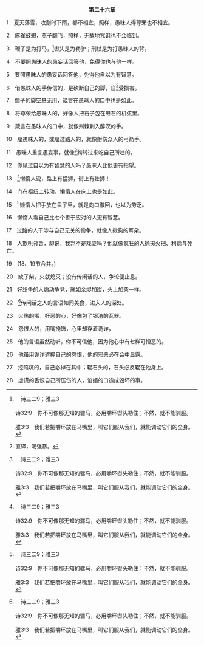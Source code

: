 <p style="text-align:center;font-weight:bold;">第二十六章</p>

1　夏天落雪，收割时下雨，都不相宜，照样，愚昧人得尊荣也不相宜。

2　麻雀鼓翅，燕子翻飞，照样，无故地咒诅也不会临到。

3　鞭子是为打马，[^a]辔头是为勒驴；刑杖是为打愚昧人的背。

[^a]:　诗三二9；雅三3<br><br>诗32:9　你不可像那无知的骡马，必用嚼环辔头勒住；不然，就不能驯服。<br><br>雅3:3　我们若把嚼环放在马嘴里，叫它们服从我们，就能调动它们的全身。

4　不要照愚昧人的愚妄话回答他，免得你也与他一样。

5　要照愚昧人的愚妄话回答他，免得他自以为有智慧。

6　借愚昧人的手传信的，是砍断自己的脚，自[^1]受损害。

[^1]:直译，喝强暴。

7　瘸子的脚空悬无用，箴言在愚昧人的口中也是如此。

8　将尊荣给愚昧人的，好像人把石子包在甩石的机弦里。

9　箴言在愚昧人的口中，就像荆棘刺入醉汉的手。

10　雇愚昧人的，或雇过路人的，就像射伤众人的弓箭手。

11　愚昧人重复愚妄事，就像[^a]狗转过来吃自己所吐的。

[^a]:　彼后二22<br><br>彼后2:22　俗语说得真对，狗所吐的，它转过来又吃；猪洗净了，又到泥里去滚。这话在他们身上发生了。

12　你见过自以为有智慧的人吗？愚昧人比他更有指望。

13　[^a]懒惰人说，路上有猛狮，街上有壮狮！

[^a]:　箴二二13<br><br>箴22:13　懒惰人说，外头有狮子，我在街上必被杀害！

14　门在枢纽上转动，懒惰人在床上也是如此。

15　[^a]懒惰人把手放在盘子里，就是向口撤回，也以为劳乏。

[^a]:　箴二二13<br><br>箴22:13　懒惰人说，外头有狮子，我在街上必被杀害！

16　懒惰人看自己比七个善于应对的人更有智慧。

17　过路的人干涉与自己无关的纷争，就像人揪狗的耳朵。

18　人欺哄邻舍，却说，我岂不是戏耍吗？他就像疯狂的人抛掷火把、利箭与死亡。

19　(18、19节合并。)

20　缺了柴，火就熄灭；没有传闲话的人，争论便止息。

21　好纷争的人煽动争竞，就如余烬加炭，火上加柴一样。

22　[^a]传闲话之人的言语如同美食，进入人的深处。

[^a]:　箴十八8<br><br>箴18:8　传闲话之人的言语如同美食，进入人的深处。

23　火热的嘴，奸恶的心，好像包了银渣的瓦器。

24　怨恨人的，用嘴掩饰，心里却存着诡诈，

25　他的言语虽然动听，你不可信他，因为他心中有七样可憎恶的。

26　他虽用诡诈遮掩自己的怨恨，他的邪恶必在会中显露。

27　挖陷坑的，自己必掉在其中；辊石头的，石头必反辊在他身上。

28　虚谎的舌恨自己所压伤的人，谄媚的口造成毁坏的事。
